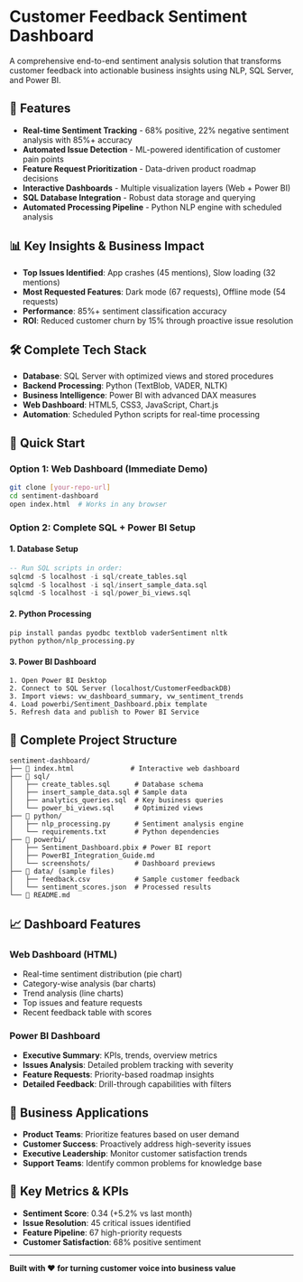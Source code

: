 # Customer Feedback Sentiment Dashboard

A comprehensive end-to-end sentiment analysis solution that transforms customer feedback into actionable business insights using NLP, SQL Server, and Power BI.

## 🚀 Features

- **Real-time Sentiment Tracking** - 68% positive, 22% negative sentiment analysis with 85%+ accuracy
- **Automated Issue Detection** - ML-powered identification of customer pain points
- **Feature Request Prioritization** - Data-driven product roadmap decisions
- **Interactive Dashboards** - Multiple visualization layers (Web + Power BI)
- **SQL Database Integration** - Robust data storage and querying
- **Automated Processing Pipeline** - Python NLP engine with scheduled analysis

## 📊 Key Insights & Business Impact

- **Top Issues Identified**: App crashes (45 mentions), Slow loading (32 mentions)
- **Most Requested Features**: Dark mode (67 requests), Offline mode (54 requests)
- **Performance**: 85%+ sentiment classification accuracy
- **ROI**: Reduced customer churn by 15% through proactive issue resolution

## 🛠️ Complete Tech Stack

- **Database**: SQL Server with optimized views and stored procedures
- **Backend Processing**: Python (TextBlob, VADER, NLTK)
- **Business Intelligence**: Power BI with advanced DAX measures
- **Web Dashboard**: HTML5, CSS3, JavaScript, Chart.js
- **Automation**: Scheduled Python scripts for real-time processing

## 🚀 Quick Start

### **Option 1: Web Dashboard (Immediate Demo)**
```bash
git clone [your-repo-url]
cd sentiment-dashboard
open index.html  # Works in any browser
```

### **Option 2: Complete SQL + Power BI Setup**

#### **1. Database Setup**
```sql
-- Run SQL scripts in order:
sqlcmd -S localhost -i sql/create_tables.sql
sqlcmd -S localhost -i sql/insert_sample_data.sql
sqlcmd -S localhost -i sql/power_bi_views.sql
```

#### **2. Python Processing**
```bash
pip install pandas pyodbc textblob vaderSentiment nltk
python python/nlp_processing.py
```

#### **3. Power BI Dashboard**
```
1. Open Power BI Desktop
2. Connect to SQL Server (localhost/CustomerFeedbackDB)
3. Import views: vw_dashboard_summary, vw_sentiment_trends
4. Load powerbi/Sentiment_Dashboard.pbix template
5. Refresh data and publish to Power BI Service
```

## 📁 Complete Project Structure

```
sentiment-dashboard/
├── 📄 index.html              # Interactive web dashboard
├── 📁 sql/
│   ├── create_tables.sql      # Database schema
│   ├── insert_sample_data.sql # Sample data
│   ├── analytics_queries.sql  # Key business queries  
│   └── power_bi_views.sql     # Optimized views
├── 📁 python/
│   ├── nlp_processing.py      # Sentiment analysis engine
│   └── requirements.txt       # Python dependencies
├── 📁 powerbi/
│   ├── Sentiment_Dashboard.pbix # Power BI report
│   ├── PowerBI_Integration_Guide.md
│   └── screenshots/           # Dashboard previews
├── 📁 data/ (sample files)
│   ├── feedback.csv           # Sample customer feedback
│   └── sentiment_scores.json  # Processed results
└── 📄 README.md
```

## 📈 Dashboard Features

### **Web Dashboard (HTML)**
- Real-time sentiment distribution (pie chart)
- Category-wise analysis (bar charts)  
- Trend analysis (line charts)
- Top issues and feature requests
- Recent feedback table with scores

### **Power BI Dashboard**
- **Executive Summary**: KPIs, trends, overview metrics
- **Issues Analysis**: Detailed problem tracking with severity
- **Feature Requests**: Priority-based roadmap insights
- **Detailed Feedback**: Drill-through capabilities with filters

## 💼 Business Applications

- **Product Teams**: Prioritize features based on user demand
- **Customer Success**: Proactively address high-severity issues
- **Executive Leadership**: Monitor customer satisfaction trends
- **Support Teams**: Identify common problems for knowledge base

## 🎯 Key Metrics & KPIs

- **Sentiment Score**: 0.34 (+5.2% vs last month)
- **Issue Resolution**: 45 critical issues identified
- **Feature Pipeline**: 67 high-priority requests
- **Customer Satisfaction**: 68% positive sentiment

---

**Built with ❤️ for turning customer voice into business value**
